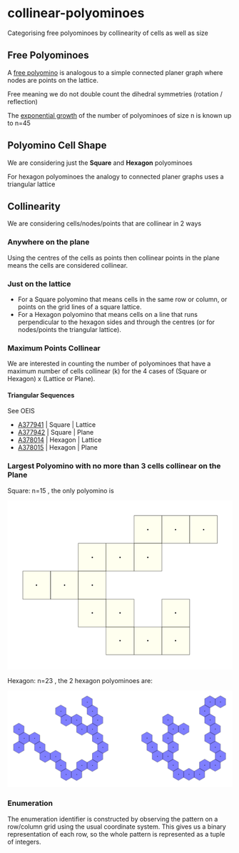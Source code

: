 # collinear-polyominoes

Categorising free polyominoes by collinearity of cells as well as size

## Free Polyominoes

A [free polyomino](https://en.wikipedia.org/wiki/Polyomino) is analogous to a simple connected planer graph where nodes are points on the lattice.

Free meaning we do not double count the dihedral symmetries (rotation / reflection)

The [exponential growth](https://polyominoes.org/count) of the number of polyominoes of size n is known up to n=45

## Polyomino Cell Shape

We are considering just the **Square** and **Hexagon** polyominoes

For hexagon polyominoes the analogy to connected planer graphs uses a triangular lattice

## Collinearity

We are considering cells/nodes/points that are collinear in 2 ways

### Anywhere on the plane

Using the centres of the cells as points then collinear points in the plane means the cells are considered collinear.

### Just on the lattice

- For a Square polyomino that means cells in the same row or column, or points on the grid lines of a square lattice.
- For a Hexagon polyomino that means cells on a line that runs perpendicular to the hexagon sides and through the centres
(or for nodes/points the triangular lattice).

### Maximum Points Collinear

We are interested in counting the number of polyominoes that have a maximum number of cells collinear (k) for the 4 cases of (Square or Hexagon) x (Lattice or Plane).

#### Triangular Sequences

See OEIS

- [A377941](https://oeis.org/A377941) | Square | Lattice
- [A377942](https://oeis.org/A377942) | Square | Plane
- [A378014](https://oeis.org/A378014) | Hexagon | Lattice
- [A378015](https://oeis.org/A378015) | Hexagon | Plane

### Largest Polyomino with no more than 3 cells collinear on the Plane

Square: n=15 , the only polyomino is

<img
src="https://raw.githubusercontent.com/daveisagit/collinear-polyominoes/main/assets/squ_max.png"
width="800" alt="Largest Square Polyomino">

Hexagon: n=23 , the 2 hexagon polyominoes are:

<img
src="https://raw.githubusercontent.com/daveisagit/collinear-polyominoes/main/assets/hex_max.png"
width="800" alt="Largest Hexagon Polyominoes">

### Enumeration

The enumeration identifier is constructed by observing the pattern on a row/column grid using the usual coordinate system.
This gives us a binary representation of each row, so the whole pattern is represented as a tuple of integers.
